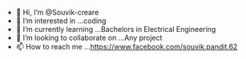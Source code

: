 - 👋 Hi, I’m @Souvik-creare
- 👀 I’m interested in ...coding
- 🌱 I’m currently learning ...Bachelors in Electrical Engineering    
- 💞️ I’m looking to collaborate on ...Any project
- 📫 How to reach me ...https://www.facebook.com/souvik.pandit.62

<!---
Souvik-creare/Souvik-creare is a ✨ special ✨ repository because its `README.md` (this file) appears on your GitHub profile.
You can click the Preview link to take a look at your changes.
--->

